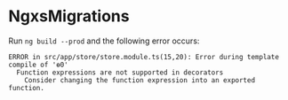 # NgxsMigrations

Run `ng build --prod` and the following error occurs:

```
ERROR in src/app/store/store.module.ts(15,20): Error during template compile of 'ɵ0'
  Function expressions are not supported in decorators
    Consider changing the function expression into an exported function.
```
